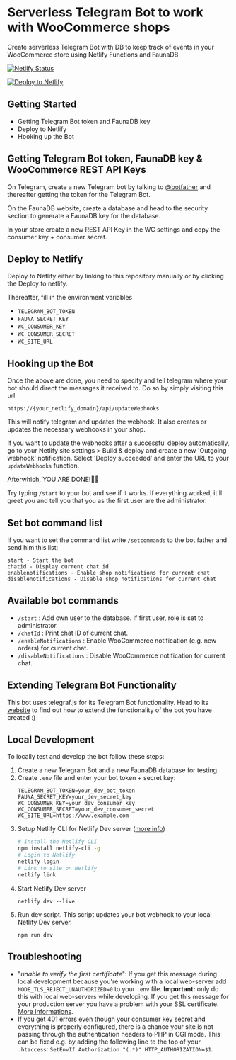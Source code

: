 # Serverless Telegram Bot to work with WooCommerce shops

Create serverless Telegram Bot with DB to keep track of events in your WooCommerce store using Netlify Functions and FaunaDB

[![Netlify Status](https://api.netlify.com/api/v1/badges/ed75e298-c088-459c-8e77-fe196eca9dab/deploy-status)](https://app.netlify.com/sites/telegram-woobot/deploys)

[![Deploy to Netlify](https://www.netlify.com/img/deploy/button.svg)](https://app.netlify.com/start/deploy?repository=https://github.com/SimonMayerhofer/telegram-woobot)

## Getting Started

* Getting Telegram Bot token and FaunaDB key
* Deploy to Netlify
* Hooking up the Bot

## Getting Telegram Bot token, FaunaDB key & WooCommerce REST API Keys
On Telegram, create a new Telegram bot by talking to [@botfather](https://telegram.me/botfather) and thereafter getting the token for the Telegram Bot.

On the FaunaDB website, create a database and head to the security section to generate a FaunaDB key for the database.

In your store create a new REST API Key in the WC settings and copy the consumer key + consumer secret.

## Deploy to Netlify

Deploy to Netlify either by linking to this repository manually or by clicking the Deploy to netlify.

Thereafter, fill in the environment variables

* `TELEGRAM_BOT_TOKEN`
* `FAUNA_SECRET_KEY`
* `WC_CONSUMER_KEY`
* `WC_CONSUMER_SECRET`
* `WC_SITE_URL`

## Hooking up the Bot

Once the above are done, you need to specify and tell telegram where your bot should direct the messages it received to. Do so by simply visiting this url
```
https://{your_netlify_domain}/api/updateWebhooks
```
This will notify telegram and updates the webhook. It also creates or updates the necessary webhooks in your shop.

If you want to update the webhooks after a successful deploy automatically, go to your Netlify site settings > Build & deploy and create a new 'Outgoing webhook' notification. Select 'Deploy succeeded' and enter the URL to your `updateWebhooks` function.

Afterwhich, YOU ARE DONE!🎉🎉

Try typing ```/start``` to your bot and see if it works. If everything worked, it'll greet you and tell you that you as the first user are the administrator.

## Set bot command list

If you want to set the command list write `/setcommands` to the bot father and send him this list:
````
start - Start the bot
chatid - Display current chat id
enablenotifications - Enable shop notifications for current chat
disablenotifications - Disable shop notifications for current chat
````

## Available bot commands

* `/start` : Add own user to the database. If first user, role is set to administrator.
* `/chatId` : Print chat ID of current chat.
* `/enableNotifications` : Enable WooCommerce notification (e.g. new orders) for current chat.
* `/disableNotifications` : Disable WooCommerce notification for current chat.

## Extending Telegram Bot Functionality

This bot uses telegraf.js for its Telegram Bot functionality. Head to its [website](https://telegraf.js.org/#/) to find out how to extend the functionality of the bot you have created :)

## Local Development

To locally test and develop the bot follow these steps:

1. Create a new Telegram Bot and a new FaunaDB database for testing.
2. Create `.env` file and enter your bot token + secret key:
   ```
   TELEGRAM_BOT_TOKEN=your_dev_bot_token
   FAUNA_SECRET_KEY=your_dev_secret_key
   WC_CONSUMER_KEY=your_dev_consumer_key
   WC_CONSUMER_SECRET=your_dev_consumer_secret
   WC_SITE_URL=https://www.example.com
   ```
3. Setup Netlify CLI for Netlify Dev server ([more info](https://github.com/netlify/cli/blob/master/docs/netlify-dev.md))
   ```bash
   # Install the Netlify CLI
   npm install netlify-cli -g
   # Login to Netlify
   netlify login
   # Link to site on Netlify
   netlify link
   ```
4. Start Netlify Dev server
   ```
   netlify dev --live
   ```
5. Run dev script. This script updates your bot webhook to your local Netlify Dev server.
   ```
   npm run dev
   ```

## Troubleshooting

* "*unable to verify the first certificate*": If you get this message during local development because you're working with a local web-server add `NODE_TLS_REJECT_UNAUTHORIZED=0` to your `.env` file. **Important:** only do this with local web-servers while developing. If you get this message for your production server you have a problem with your SSL certificate. [More Informations](https://stackoverflow.com/q/31673587/2180161).
* If you get 401 errors even though your consumer key secret and everything is properly configured, there is a chance your site is not passing through the authentication headers to PHP in CGI mode. This can be fixed e.g. by adding the following line to the top of your `.htaccess`: `SetEnvIf Authorization "(.*)" HTTP_AUTHORIZATION=$1`.
